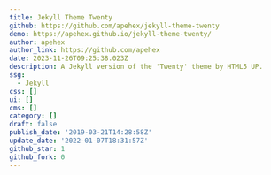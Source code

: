 ```yaml
---
title: Jekyll Theme Twenty
github: https://github.com/apehex/jekyll-theme-twenty
demo: https://apehex.github.io/jekyll-theme-twenty/
author: apehex
author_link: https://github.com/apehex
date: 2023-11-26T09:25:38.023Z
description: A Jekyll version of the 'Twenty' theme by HTML5 UP.
ssg:
  - Jekyll
css: []
ui: []
cms: []
category: []
draft: false
publish_date: '2019-03-21T14:28:58Z'
update_date: '2022-01-07T18:31:57Z'
github_star: 1
github_fork: 0
---
```

